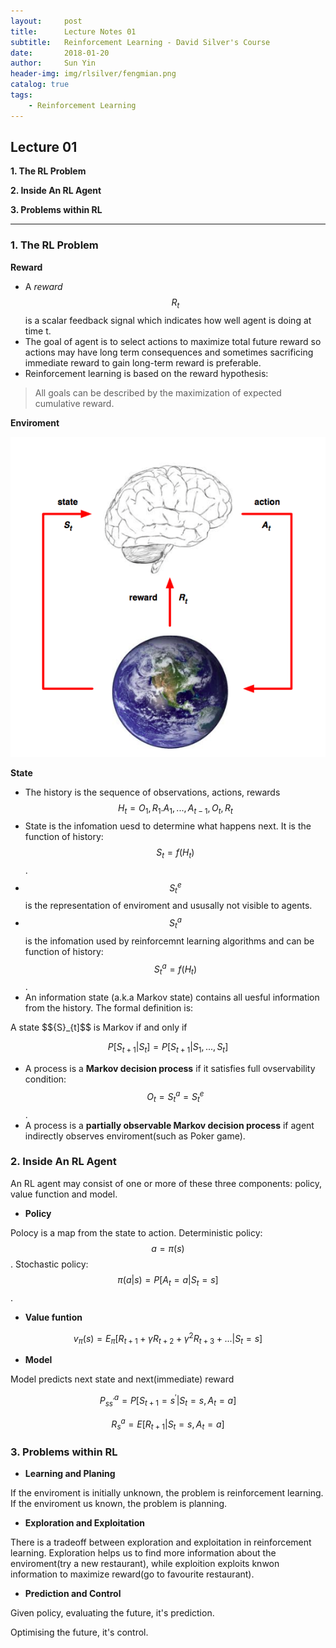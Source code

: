 ```yaml
---
layout:     post
title:      Lecture Notes 01 
subtitle:   Reinforcement Learning - David Silver's Course
date:       2018-01-20
author:     Sun Yin
header-img: img/rlsilver/fengmian.png
catalog: true
tags:
    - Reinforcement Learning
---
```

## Lecture 01

**1. The RL Problem**

**2. Inside An RL Agent**

**3. Problems within RL**

---

### 1. The RL Problem

**Reward**

* A *reward* $${R}_{t}$$ is a scalar feedback signal which indicates how well agent is doing at time t.
* The goal of agent is to select actions to maximize total future reward so actions may have long term consequences and sometimes sacrificing immediate reward to gain long-term reward is preferable.
* Reinforcement learning is based on the reward hypothesis:

> All goals can be described by the maximization of expected cumulative reward.

**Enviroment**

![](/img/rlsilver/l1_env.png)

**State**

* The history is the sequence of observations, actions, rewards $${ H }_{ t }={ O }_{ 1 },{ R }_{ 1 }.{ A }_{ 1 },...,{ A }_{ t-1 },{ O }_{ t },{ R }_{ t }$$
* State is the infomation uesd to determine what happens next. It is the function of history: $${S}_{t}=f({H}_{t})$$.
* $${ S }_{ t }^{ e }$$ is the representation of enviroment and ususally not visible to agents.
* $${ S }_{ t }^{ a }$$ is the infomation used by reinforcemnt learning algorithms and can be function of history: $${S}_{t}^{a}=f({H}_{t})$$.
* An information state (a.k.a Markov state) contains all uesful information from the history. The formal definition is:

 A state $${S}_{t]$$ is Markov if and only if

 $$
 P\left[ { S }_{ t+1 }|{ S }_{ t } \right] =P\left[ { S }_{ t+1 }|{ S }_{ 1 },...,{ S }_{ t } \right] 
 $$

* A process is a **Markov decision process** if it satisfies full ovservability condition: $${O}_{t}={S}_{t}^{a}={S}_{t}^{e}$$.
* A process is a **partially observable Markov decision process** if agent indirectly observes enviroment(such as Poker game).


### 2. Inside An RL Agent

An RL agent may consist of one or more of these three components: policy, value function and model.

* **Policy**

Polocy is a map from the state to action. Deterministic policy: $$a=\pi (s)$$. Stochastic policy: $$\pi (a|s)=P\left[ { A }_{ t }=a|{ S }_{ t }=s \right] $$.

* **Value funtion**

$$
{ v }_{ \pi  }(s)={ E }_{ \pi  }\left[ { R }_{ t+1 }+\gamma { R }_{ t+2 }+{ \gamma  }^{ 2 }{ R }_{ t+3 }+...|{ S }_{ t }=s \right] 
$$

* **Model** 

Model predicts next state and next(immediate) reward

$$
{ P }_{ s{ s }^{ ' } }^{ a }=P\left[ { S }_{ t+1 }={ s }^{ ' }|{ S }_{ t }=s,{ A }_{ t }=a \right] 
$$

$$
{ R }_{ s }^{ a }=E\left[ { R }_{ t+1 }|{ S }_{ t }=s,{ A }_{ t }=a \right] 
$$

### 3. Problems within RL

* **Learning and Planing**

If the enviroment is initially unknown, the problem is reinforcement learning. If the enviroment us known, the problem is planning. 

* **Exploration and Exploitation**

There is a tradeoff between exploration and exploitation in reinforcement learning. Exploration helps us to find more information about the enviroment(try a new restaurant), while exploition exploits knwon information to maximize reward(go to favourite restaurant).

* **Prediction and Control**

Given policy, evaluating the future, it's prediction.

Optimising the future, it's control.

